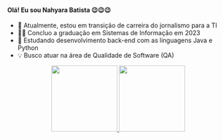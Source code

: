 #### Olá! Eu sou Nahyara Batista 😉😉😉

* 🔭 Atualmente, estou em transição de carreira do jornalismo para a TI
* 👩‍🎓 Concluo a graduação em Sistemas de Informação em 2023
* 🌱 Estudando desenvolvimento back-end com as linguagens Java e Python
* 💡 Busco atuar na área de Qualidade de Software (QA)

<div align="center">
  <a href="https://github.com/nahyarabs">
  <img height="150em" src="https://github-readme-stats.vercel.app/api?username=nahyarabs&show_icons=true&theme=panda&include_all_commits=true&count_private=true"/>
  <img height="150em" src="https://github-readme-stats.vercel.app/api/top-langs/?username=nahyarabs&layout=compact&langs_count=6&theme=panda"/>
</div>


